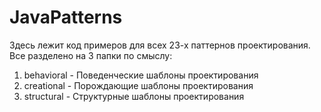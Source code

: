# JavaPatterns
Здесь лежит код примеров для всех 23-х паттернов проектирования.
Все разделено на 3 папки по смыслу:
1) behavioral - Поведенческие шаблоны проектирования
2) creational - Порождающие шаблоны проектирования
3) structural - Структурные шаблоны проектирования
